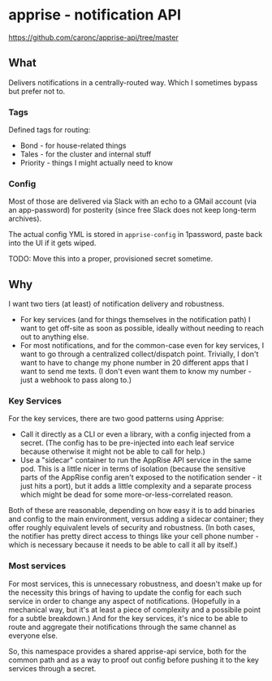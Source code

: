 # apprise - notification API

https://github.com/caronc/apprise-api/tree/master

## What

Delivers notifications in a centrally-routed way. Which I sometimes bypass but prefer not
to.

### Tags

Defined tags for routing:

* Bond - for house-related things
* Tales - for the cluster and internal stuff
* Priority - things I might actually need to know

### Config

Most of those are delivered via Slack with an echo to a GMail account (via an app-password)
for posterity (since free Slack does not keep long-term archives).

The actual config YML is stored in `apprise-config` in 1password, paste back into the
UI if it gets wiped.

TODO: Move this into a proper, provisioned secret sometime.


## Why

I want two tiers (at least) of notification delivery and robustness.

* For key services
  (and for things themselves in the notification path) I want to get off-site as soon as
  possible, ideally without needing to reach out to anything else.
* For most notifications, and for the common-case even for key services, I want
  to go through a centralized collect/dispatch point. Trivially, I don't want to
  have to change my phone number in 20 different apps that I want to send me texts.
  (I don't even want them to know my number - just a webhook to pass along to.)

### Key Services

For the key services, there are two good patterns using Apprise:

* Call it directly as a CLI or even a library, with a config injected from a secret.
  (The config has to be pre-injected into each leaf service because otherwise it might
  not be able to call for help.)
* Use a "sidecar" container to run the AppRise API service in the same pod. This
  is a little nicer in terms of isolation (because the sensitive parts of the AppRise
  config aren't exposed to the notification sender - it just hits a port), but it
  adds a little complexity and a separate process which might be dead for some
  more-or-less-correlated reason.

Both of these are reasonable, depending on how easy it is to add binaries and config
to the main environment, versus adding a sidecar container; they offer roughly
equivalent levels of security and robustness. (In both cases, the notifier has pretty
direct access to things like your cell phone number - which is necessary because it
needs to be able to call it all by itself.)

### Most services

For most services, this is unnecessary robustness, and doesn't make up for the
necessity this brings of having to update the config for each such service in order
to change any aspect of notifications. (Hopefully in a mechanical way, but it's at
least a piece of complexity and a possibile point for a subtle breakdown.)
And for the key services, it's nice to be able to route and aggregate their
notifications through the same channel as everyone else.

So, this namespace provides a shared apprise-api service, both for the common
path and as a way to proof out config before pushing it to the key services
through a secret.
